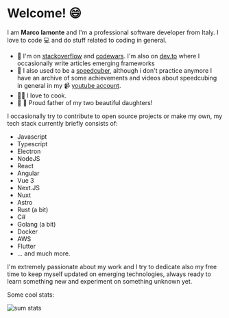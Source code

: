 # Welcome! 😄

I am <strong>Marco Iamonte</strong> and I'm a professional software developer from Italy. I love to code 💻 and do stuff related to coding in general.

- 🔗 I'm on [stackoverflow](https://stackoverflow.com/users/2275797/briosheje) and [codewars](https://www.codewars.com/users/briosheje). I'm also on [dev.to](https://dev.to/briosheje) where I occasionally write articles emerging frameworks
- 🔗 I also used to be a [speedcuber](https://www.worldcubeassociation.org/persons/2008IAMO01), although i don't practice anymore I have an archive of some achievements and videos about speedcubing in general in my :video_camera: [youtube account](https://www.youtube.com/channel/UC4FzkPg7EA0B4iDwIzwZc0w).
- 🧑‍🍳 I love to cook.
- 🧒 🧒 Proud father of my two beautiful daughters!

I occasionally try to contribute to open source projects or make my own, my tech stack currently briefly consists of:

- Javascript
- Typescript
- Electron
- NodeJS
- React
- Angular
- Vue 3
- Next.JS
- Nuxt
- Astro
- Rust (a bit)
- C#
- Golang (a bit)
- Docker
- AWS
- Flutter
- ... and much more.

I'm extremely passionate about my work and I try to dedicate also my free time to keep myself updated on emerging technologies, always ready to learn something new and experiment on something unknown yet.

Some cool stats:

![sum stats](https://github-readme-stats.vercel.app/api?username=briosheje&count_private=true)
